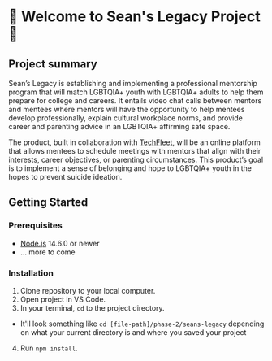 # 🌈 Welcome to Sean's Legacy Project 🌈

## Project summary
Sean’s Legacy is establishing and implementing a professional mentorship program that will match LGBTQIA+ youth with LGBTQIA+ adults to help them prepare for college and careers. It entails video chat calls between mentors and mentees where mentors will have the opportunity to help mentees develop professionally, explain cultural workplace norms, and provide career and parenting advice in an LGBTQIA+ affirming safe space. 

The product, built in collaboration with [TechFleet](https://techfleet.org/), will be an online platform that allows mentees to schedule meetings with mentors that align with their interests, career objectives, or parenting circumstances. This product’s goal is to implement a sense of belonging and hope to LGBTQIA+ youth in the hopes to prevent suicide ideation. 

## Getting Started
### Prerequisites
* [Node.js](https://nodejs.org/en/) 14.6.0 or newer
* ... more to come

### Installation
1. Clone repository to your local computer.
2. Open project in VS Code.
3. In your terminal, `cd` to the project directory. 
* It'll look something like `cd [file-path]/phase-2/seans-legacy` depending on what your current directory is and where you saved your project
4. Run `npm install`. 
